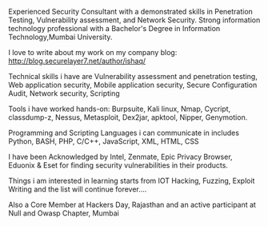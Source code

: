 Experienced Security Consultant with a demonstrated skills in Penetration Testing, Vulnerability assessment, and Network Security. Strong information technology professional with a Bachelor's Degree in Information Technology,Mumbai University.

I love to write about my work on my company blog: http://blog.securelayer7.net/author/ishaq/

Technical skills i have are Vulnerability assessment and penetration testing, Web application security, Mobile application security, Secure Configuration Audit, Network security, Scripting

Tools i have worked hands-on: Burpsuite, Kali linux, Nmap, Cycript, classdump-z, Nessus, Metasploit, Dex2jar, apktool, Nipper, Genymotion.

Programming and Scripting Languages i can communicate in includes Python, BASH, PHP, C/C++, JavaScript, XML, HTML, CSS 

I have been Acknowledged by Intel, Zenmate, Epic Privacy Browser, Eduonix & Eset for finding security vulnerabilities in their products.

Things i am interested in learning starts from IOT Hacking, Fuzzing, Exploit Writing and the list will continue forever....

Also a Core Member at Hackers Day, Rajasthan and an active participant at Null and Owasp Chapter, Mumbai
